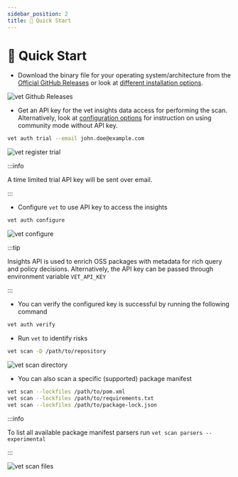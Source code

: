 ```yaml
---
sidebar_position: 2
title: 🚀 Quick Start
---
```


# 🚀 Quick Start

- Download the binary file for your operating system/architecture from the [Official GitHub Releases](https://github.com/safedep/vet/releases) or look at [different installation options](installation.mdx).

![vet Github Releases](/img/vet/vet-github-releases.png)

- Get an API key for the vet insights data access for performing the scan.
    Alternatively, look at [configuration options](configure.md) for
    instruction on using community mode without API key.

```bash
vet auth trial --email john.doe@example.com
```

![vet register trial](/img/vet/vet-register-trial.png)

:::info

A time limited trial API key will be sent over email.

:::

- Configure `vet` to use API key to access the insights

```bash
vet auth configure
```

![vet configure](/img/vet/vet-configure.png)

:::tip

Insights API is used to enrich OSS packages with metadata for rich query and policy decisions. Alternatively, the API key can be passed through environment variable `VET_API_KEY`

:::

- You can verify the configured key is successful by running the following command

```bash
vet auth verify
```

- Run `vet` to identify risks

```bash
vet scan -D /path/to/repository
```

![vet scan directory](/img/vet/vet-scan-directory.png)

- You can also scan a specific (supported) package manifest

```bash
vet scan --lockfiles /path/to/pom.xml
vet scan --lockfiles /path/to/requirements.txt
vet scan --lockfiles /path/to/package-lock.json
```

:::info

To list all available package manifest parsers run
`vet scan parsers --experimental`

:::

![vet scan files](/img/vet/vet-scan-files.png)
